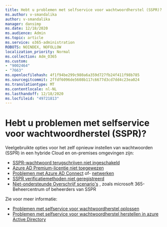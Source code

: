 ```yaml
---
title: Hebt u problemen met selfservice voor wachtwoordherstel (SSPR)?
ms.author: v-smandalika
author: v-smandalika
manager: dansimp
ms.date: 12/18/2020
ms.audience: Admin
ms.topic: article
ms.service: o365-administration
ROBOTS: NOINDEX, NOFOLLOW
localization_priority: Normal
ms.collection: Adm_O365
ms.custom:
- "9002464"
- "7663"
ms.openlocfilehash: 4f1f94be299c980a6a359d727fb24f411f98b785
ms.sourcegitcommit: 2ffdf6096de5608b117c6677d3cd7dd4c23ea024
ms.translationtype: MT
ms.contentlocale: nl-NL
ms.lasthandoff: 12/18/2020
ms.locfileid: "49721813"
---
```

# <a name="having-self-service-password-reset-sspr-problems"></a>Hebt u problemen met selfservice voor wachtwoordherstel (SSPR)?

Veelgebruikte opties voor het zelf opnieuw instellen van wachtwoorden (SSPR) in een hybride Cloud en on-premises omgevingen zijn:

- [SSPR-wachtwoord terugschrijven niet ingeschakeld](https://docs.microsoft.com/azure/active-directory/authentication/tutorial-enable-sspr-writeback)
- [Azure AD Premium-licentie niet toegewezen](https://docs.microsoft.com/azure/active-directory/authentication/concept-sspr-licensing)
- [Problemen met Azure AD Connect](https://docs.microsoft.com/azure/active-directory/hybrid/tshoot-connect-sync-errors) of- [netwerken](https://docs.microsoft.com/azure/active-directory/hybrid/tshoot-connect-connectivity)
- [SSPR verificatiemethoden niet geregistreerd](https://mysignins.microsoft.com/security-info)
- [Niet-ondersteunde Overschrijf scenario's](https://docs.microsoft.com/azure/active-directory/authentication/concept-sspr-writeback#unsupported-writeback-operations) , zoals microsoft 365-Beheercentrum of beheerders van SSPR


Zie voor meer informatie:

- [Problemen met selfservice voor wachtwoordherstel oplossen](https://docs.microsoft.com/azure/active-directory/authentication/troubleshoot-sspr)
- [Problemen met selfservice voor wachtwoordherstel herstellen in azure Active Directory](https://docs.microsoft.com/azure/active-directory/authentication/troubleshoot-sspr-writeback)
